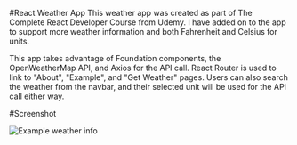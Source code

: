 #React Weather App
This weather app was created as part of The Complete React Developer Course from Udemy. I have added on to the app to support more weather information and both Fahrenheit and Celsius for units. 

This app takes advantage of Foundation components, the OpenWeatherMap API, and Axios for the API call. React Router is used to link to "About", "Example", and "Get Weather" pages. Users can also search the weather from the navbar, and their selected unit will be used for the API call either way.

#Screenshot

![Example weather info](http://i.imgur.com/GwEioi0.jpg "Weather search for LA")